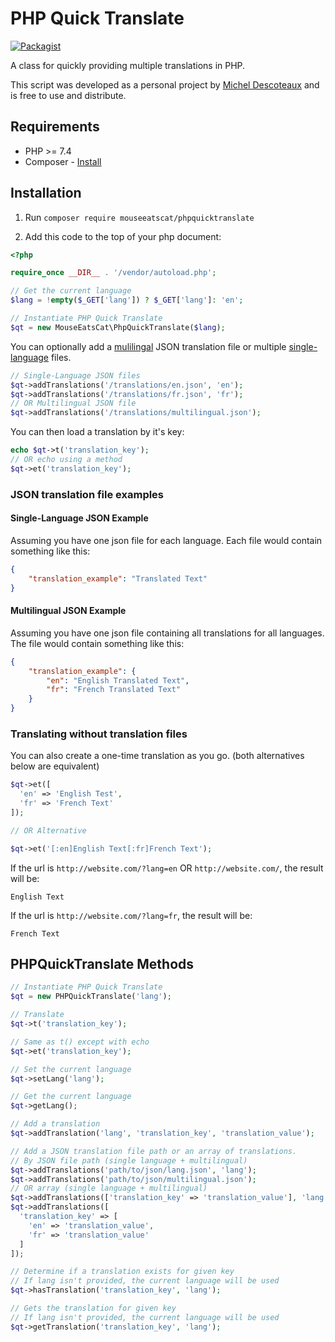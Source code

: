 # PHP Quick Translate
[![Packagist](https://img.shields.io/packagist/v/mouseeatscat/phpquicktranslate.svg?style=flat-square)](https://packagist.org/packages/mouseeatscat/phpquicktranslate)

A class for quickly providing multiple translations in PHP.

This script was developed as a personal project by [Michel Descoteaux](https://micheldescoteaux.com) and is free to use and distribute.

## Requirements

* PHP >= 7.4
* Composer - [Install](https://getcomposer.org/download/)

## Installation
1. Run `composer require mouseeatscat/phpquicktranslate`

2. Add this code to the top of your php document:
  ```php
  <?php

  require_once __DIR__ . '/vendor/autoload.php';

  // Get the current language
  $lang = !empty($_GET['lang']) ? $_GET['lang']: 'en';

  // Instantiate PHP Quick Translate
  $qt = new MouseEatsCat\PhpQuickTranslate($lang);
  ```

You can optionally add a [mulilingal](#single-language-json-example) JSON translation file or multiple [single-language](#single-language-json-example) files.
```php
// Single-Language JSON files
$qt->addTranslations('/translations/en.json', 'en');
$qt->addTranslations('/translations/fr.json', 'fr');
// OR Multilingual JSON file
$qt->addTranslations('/translations/multilingual.json');
```
You can then load a translation by it's key:
```php
echo $qt->t('translation_key');
// OR echo using a method
$qt->et('translation_key');
```
### JSON translation file examples
#### Single-Language JSON Example
Assuming you have one json file for each language. Each file would contain something like this:
```json
{
	"translation_example": "Translated Text"
}
```
#### Multilingual JSON Example
Assuming you have one json file containing all translations for all languages. The file would contain something like this:
```json
{
	"translation_example": {
		"en": "English Translated Text",
		"fr": "French Translated Text"
	}
}
```
### Translating without translation files
You can also create a one-time translation as you go. (both alternatives below are equivalent)
```php
$qt->et([
  'en' => 'English Test',
  'fr' => 'French Text'
]);

// OR Alternative

$qt->et('[:en]English Text[:fr]French Text');
```
If the url is `http://website.com/?lang=en` OR `http://website.com/`, the result will be:
```
English Text
```
If the url is `http://website.com/?lang=fr`, the result will be:
```
French Text
```

## PHPQuickTranslate Methods
```php
// Instantiate PHP Quick Translate
$qt = new PHPQuickTranslate('lang');

// Translate
$qt->t('translation_key');

// Same as t() except with echo
$qt->et('translation_key');

// Set the current language
$qt->setLang('lang');

// Get the current language
$qt->getLang();

// Add a translation
$qt->addTranslation('lang', 'translation_key', 'translation_value');

// Add a JSON translation file path or an array of translations.
// By JSON file path (single language + multilingual)
$qt->addTranslations('path/to/json/lang.json', 'lang');
$qt->addTranslations('path/to/json/multilingual.json');
// OR array (single language + multilingual)
$qt->addTranslations(['translation_key' => 'translation_value'], 'lang');
$qt->addTranslations([
  'translation_key' => [
    'en' => 'translation_value',
    'fr' => 'translation_value'
  ]
]);

// Determine if a translation exists for given key
// If lang isn't provided, the current language will be used
$qt->hasTranslation('translation_key', 'lang');

// Gets the translation for given key
// If lang isn't provided, the current language will be used
$qt->getTranslation('translation_key', 'lang');
```

